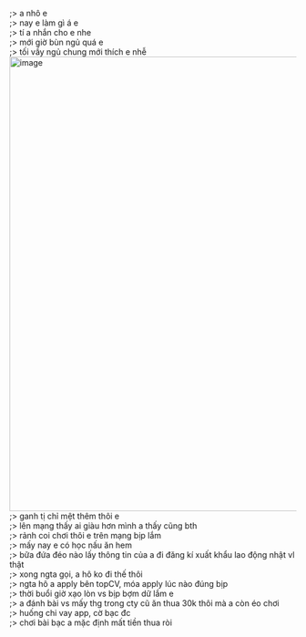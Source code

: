 ;> a nhô e<br>
;> nay e làm gì á e<br>
;> tí a nhắn cho e nhe<br>
;> mới giờ bùn ngủ quá e<br>
;> tối vầy ngủ chung mới thích e nhễ<br>
<img width="1201" height="798" alt="image" src="https://github.com/user-attachments/assets/76fd18d1-6187-4712-9b2b-b3ab84dea9cc" /><br>
;> ganh tị chỉ mệt thêm thôi e<br>
;> lên mạng thấy ai giàu hơn mình a thấy cũng bth<br>
;> rảnh coi chơi thôi e trên mạng bịp lắm<br>
;> mấy nay e có học nấu ăn hem<br>
;> bữa đứa đéo nào lấy thông tin của a đi đăng kí xuất khẩu lao động nhật vl thật<br>
;> xong ngta gọi, a hô ko đi thế thôi<br>
;> ngta hô a apply bên topCV, móa apply lúc nào đúng bịp<br>
;> thời buổi giờ xạo lòn vs bịp bợm dữ lắm e<br>
;> a đánh bài vs mấy thg trong cty cũ ăn thua 30k thôi mà a còn éo chơi<br>
;> huống chi vay app, cờ bạc đc<br>
;> chơi bài bạc a mặc định mất tiền thua ròi
